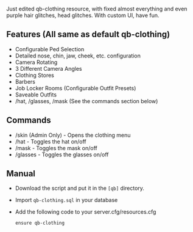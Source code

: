 Just edited qb-clothing resource, with fixed almost everything and even purple hair glitches, head glitches. With custom UI, have fun.

## **Features (All same as default qb-clothing)**

* Configurable Ped Selection
* Detailed nose, chin, jaw, cheek, etc. configuration
* Camera Rotating
* 3 Different Camera Angles
* Clothing Stores
* Barbers
* Job Locker Rooms (Configurable Outfit Presets)
* Saveable Outfits
* /hat, /glasses, /mask (See the commands section below)

## **Commands**

* /skin (Admin Only) - Opens the clothing menu
* /hat - Toggles the hat on/off
* /mask - Toggles the mask on/off
* /glasses - Toggles the glasses on/off

## **Manual**

* Download the script and put it in the `[qb]` directory.
* Import `qb-clothing.sql` in your database
* Add the following code to your server.cfg/resources.cfg

  `ensure qb-clothing`
